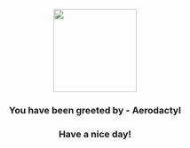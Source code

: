 <p align="center">
            <img src="https://raw.githubusercontent.com/PokeAPI/sprites/master/sprites/pokemon/142.png" width="150" height="150">
          </p>
          <h3 align="center">You have been greeted by - <b>Aerodactyl</b></h3>
          <h3 align="center">Have a nice day!</h3>
        